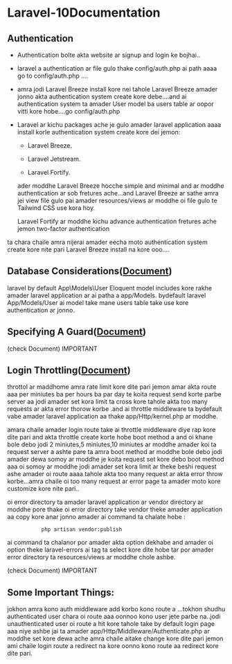 # Laravel-10Documentation


## Authentication


 * Authentication bolte akta website ar signup and login ke bojhai..

 * laravel a authentication ar file gulo thake config/auth.php ai  path aaaa go to config/auth.php ....


 * amra jodi Laravel Breeze install kore nei tahole Laravel Breeze amader jonno akta authentication system create kore debe....and ai authentication system ta amader User model ba users table ar oopor vitti kore hobe....go config/auth.php

 * Laravel ar kichu packages ache je gulo amader laravel application  aaaa install korle  authentication system create kore dei  jemon:

   * Laravel Breeze.

   * Laravel Jetstream.

   *  Laravel Fortify.


   ader moddhe Laravel Breeze hocche simple and minimal and ar moddhe authentication ar sob fretures ache...and Laravel Breeze ar sathe amra jei view file gulo pai amader resources/views ar moddhe oi file gulo te Tailwind CSS use kora hoy.


   Laravel Fortify ar moddhe kichu advance authentication fretures ache jemon two-factor authentication




 ta chara chaile amra nijerai amader eecha moto authentication system create kore nite pari Laravel Breeze install na kore ooo....



## Database Considerations([Document](https://laravel.com/docs/10.x/authentication#introduction-database-considerations))

laravel by default App\Models\User Eloquent model includes kore rakhe amader laravel application ar ai patha a app/Models. bydefault laravel App/Models/User ai model take mane users table take use kore authentication ar jonno.


## Specifying A Guard([Document](https://laravel.com/docs/10.x/authentication#specifying-a-guard))

(check Document) IMPORTANT


## Login Throttling([Document](https://laravel.com/docs/10.x/authentication#login-throttling))


throttol ar maddhome amra rate limit kore dite pari jemon amar akta route aaa per miniutes ba per hours ba par day te koita request send korte parbe server aa jodi amader set kora limit ta cross kore tahole akta too many requests ar akta error thorow korbe .and ai throttle middleware ta bydefault vabe amader laravel application aa thake app/Http/kernel.php ar moddhe.


amara chaile amader login route take ai throttle middleware diye rap kore dite pari and akta throttle create korte hobe boot method a and oi khane bole debo jodi 2 miniutes,5 miniutes,10 miniutes ar moddhe amader koi ta request server a ashte pare ta amra boot method ar moddhe bole debo jodi amader dewa somoy ar moddhe je koita request set kore debo boot method aaa oi somoy ar moddhe jodi amader set kora limit ar theke beshi request ashe amader oi route aaaa tahole akta too many request ar akta error throw korbe...amra chaile oi too many request ar error page ta amader moto kore customize kore nite pari..

oi error directory ta amader laravel application ar vendor directory ar moddhe pore thake oi error directory take vendor theke amader application aa copy kore anar jonno amader ai command ta chalate hobe :


               php artisan vendor:publish


   ai command ta chalanor por amader akta option dekhabe and amader oi option theke    laravel-errors ai tag ta select kore dite hobe tar por amader error directory ta resources/views ar moddhe chole ashbe.         

(check Document) IMPORTANT



## Some Important Things:

  jokhon amra kono auth middleware add korbo kono route a ...tokhon shudhu authenticated user chara oi route aaa oonnoo kono user jete parbe na..jodi unauthenticated user oi route a hit kore tahole take by default login page aaa niye ashbe jai ta amader app/Http/Middleware/Authenticate.php ar moddhe set kore dewa ache amra chaile aitake change kore dite pari jemon ami chaile login route a redirect na kore oonno kono route aa redirect kore dite pari.

